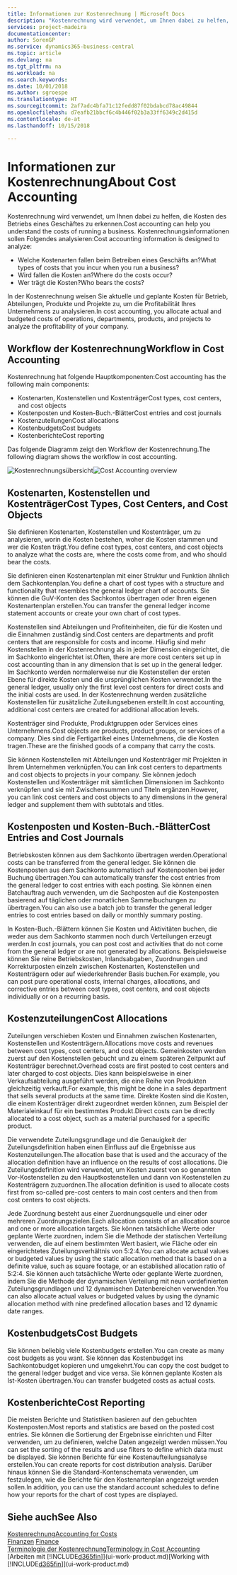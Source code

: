 ```yaml
---
title: Informationen zur Kostenrechnung | Microsoft Docs
description: "Kostenrechnung wird verwendet, um Ihnen dabei zu helfen, die Kosten des Betriebs eines Geschäftes zu erkennen."
services: project-madeira
documentationcenter: 
author: SorenGP
ms.service: dynamics365-business-central
ms.topic: article
ms.devlang: na
ms.tgt_pltfrm: na
ms.workload: na
ms.search.keywords: 
ms.date: 10/01/2018
ms.author: sgroespe
ms.translationtype: HT
ms.sourcegitcommit: 2af7adc4bfa71c12fedd87f02bdabcd78ac49844
ms.openlocfilehash: d7eafb21bbcf6c4b446f02b3a33ff6349c2d415d
ms.contentlocale: de-at
ms.lasthandoff: 10/15/2018

---
```

# <a name="about-cost-accounting"></a><span data-ttu-id="96e68-103">Informationen zur Kostenrechnung</span><span class="sxs-lookup"><span data-stu-id="96e68-103">About Cost Accounting</span></span>
<span data-ttu-id="96e68-104">Kostenrechnung wird verwendet, um Ihnen dabei zu helfen, die Kosten des Betriebs eines Geschäftes zu erkennen.</span><span class="sxs-lookup"><span data-stu-id="96e68-104">Cost accounting can help you understand the costs of running a business.</span></span> <span data-ttu-id="96e68-105">Kostenrechnungsinformationen sollen Folgendes analysieren:</span><span class="sxs-lookup"><span data-stu-id="96e68-105">Cost accounting information is designed to analyze:</span></span>  

-   <span data-ttu-id="96e68-106">Welche Kostenarten fallen beim Betreiben eines Geschäfts an?</span><span class="sxs-lookup"><span data-stu-id="96e68-106">What types of costs that you incur when you run a business?</span></span>  
-   <span data-ttu-id="96e68-107">Wird fallen die Kosten an?</span><span class="sxs-lookup"><span data-stu-id="96e68-107">Where do the costs occur?</span></span>  
-   <span data-ttu-id="96e68-108">Wer trägt die Kosten?</span><span class="sxs-lookup"><span data-stu-id="96e68-108">Who bears the costs?</span></span>  

<span data-ttu-id="96e68-109">In der Kostenrechnung weisen Sie aktuelle und geplante Kosten für Betrieb, Abteilungen, Produkte und Projekte zu, um die Profitabilität Ihres Unternehmens zu analysieren.</span><span class="sxs-lookup"><span data-stu-id="96e68-109">In cost accounting, you allocate actual and budgeted costs of operations, departments, products, and projects to analyze the profitability of your company.</span></span>  

## <a name="workflow-in-cost-accounting"></a><span data-ttu-id="96e68-110">Workflow der Kostenrechnung</span><span class="sxs-lookup"><span data-stu-id="96e68-110">Workflow in Cost Accounting</span></span>  
<span data-ttu-id="96e68-111">Kostenrechnung hat folgende Hauptkomponenten:</span><span class="sxs-lookup"><span data-stu-id="96e68-111">Cost accounting has the following main components:</span></span>  

-   <span data-ttu-id="96e68-112">Kostenarten, Kostenstellen und Kostenträger</span><span class="sxs-lookup"><span data-stu-id="96e68-112">Cost types, cost centers, and cost objects</span></span>  
-   <span data-ttu-id="96e68-113">Kostenposten und Kosten-Buch.-Blätter</span><span class="sxs-lookup"><span data-stu-id="96e68-113">Cost entries and cost journals</span></span>  
-   <span data-ttu-id="96e68-114">Kostenzuteilungen</span><span class="sxs-lookup"><span data-stu-id="96e68-114">Cost allocations</span></span>  
-   <span data-ttu-id="96e68-115">Kostenbudgets</span><span class="sxs-lookup"><span data-stu-id="96e68-115">Cost budgets</span></span>
-   <span data-ttu-id="96e68-116">Kostenberichte</span><span class="sxs-lookup"><span data-stu-id="96e68-116">Cost reporting</span></span>  

<span data-ttu-id="96e68-117">Das folgende Diagramm zeigt den Workflow der Kostenrechnung.</span><span class="sxs-lookup"><span data-stu-id="96e68-117">The following diagram shows the workflow in cost accounting.</span></span>  

<span data-ttu-id="96e68-118">![Kostenrechnungsübersicht](media/costaccountingoverview.png "CostAccountingOverview")</span><span class="sxs-lookup"><span data-stu-id="96e68-118">![Cost Accounting overview](media/costaccountingoverview.png "CostAccountingOverview")</span></span>  

## <a name="cost-types-cost-centers-and-cost-objects"></a><span data-ttu-id="96e68-119">Kostenarten, Kostenstellen und Kostenträger</span><span class="sxs-lookup"><span data-stu-id="96e68-119">Cost Types, Cost Centers, and Cost Objects</span></span>  
<span data-ttu-id="96e68-120">Sie definieren Kostenarten, Kostenstellen und Kostenträger, um zu analysieren, worin die Kosten bestehen, woher die Kosten stammen und wer die Kosten trägt.</span><span class="sxs-lookup"><span data-stu-id="96e68-120">You define cost types, cost centers, and cost objects to analyze what the costs are, where the costs come from, and who should bear the costs.</span></span>  

<span data-ttu-id="96e68-121">Sie definieren einen Kostenartenplan mit einer Struktur und Funktion ähnlich dem Sachkontenplan.</span><span class="sxs-lookup"><span data-stu-id="96e68-121">You define a chart of cost types with a structure and functionality that resembles the general ledger chart of accounts.</span></span> <span data-ttu-id="96e68-122">Sie können die GuV-Konten des Sachkontos übertragen oder Ihren eigenen Kostenartenplan erstellen.</span><span class="sxs-lookup"><span data-stu-id="96e68-122">You can transfer the general ledger income statement accounts or create your own chart of cost types.</span></span>  

<span data-ttu-id="96e68-123">Kostenstellen sind Abteilungen und Profiteinheiten, die für die Kosten und die Einnahmen zuständig sind.</span><span class="sxs-lookup"><span data-stu-id="96e68-123">Cost centers are departments and profit centers that are responsible for costs and income.</span></span> <span data-ttu-id="96e68-124">Häufig sind mehr Kostenstellen in der Kostenrechnung als in jeder Dimension eingerichtet, die im Sachkonto eingerichtet ist.</span><span class="sxs-lookup"><span data-stu-id="96e68-124">Often, there are more cost centers set up in cost accounting than in any dimension that is set up in the general ledger.</span></span> <span data-ttu-id="96e68-125">Im Sachkonto werden normalerweise nur die Kostenstellen der ersten Ebene für direkte Kosten und die ursprünglichen Kosten verwendet.</span><span class="sxs-lookup"><span data-stu-id="96e68-125">In the general ledger, usually only the first level cost centers for direct costs and the initial costs are used.</span></span> <span data-ttu-id="96e68-126">In der Kostenrechnung werden zusätzliche Kostenstellen für zusätzliche Zuteilungsebenen erstellt.</span><span class="sxs-lookup"><span data-stu-id="96e68-126">In cost accounting, additional cost centers are created for additional allocation levels.</span></span>  

<span data-ttu-id="96e68-127">Kostenträger sind Produkte, Produktgruppen oder Services eines Unternehmens.</span><span class="sxs-lookup"><span data-stu-id="96e68-127">Cost objects are products, product groups, or services of a company.</span></span> <span data-ttu-id="96e68-128">Dies sind die Fertigartikel eines Unternehmens, die die Kosten tragen.</span><span class="sxs-lookup"><span data-stu-id="96e68-128">These are the finished goods of a company that carry the costs.</span></span>  

<span data-ttu-id="96e68-129">Sie können Kostenstellen mit Abteilungen und Kostenträger mit Projekten in Ihrem Unternehmen verknüpfen.</span><span class="sxs-lookup"><span data-stu-id="96e68-129">You can link cost centers to departments and cost objects to projects in your company.</span></span> <span data-ttu-id="96e68-130">Sie können jedoch Kostenstellen und Kostenträger mit sämtlichen Dimensionen im Sachkonto verknüpfen und sie mit Zwischensummen und Titeln ergänzen.</span><span class="sxs-lookup"><span data-stu-id="96e68-130">However, you can link cost centers and cost objects to any dimensions in the general ledger and supplement them with subtotals and titles.</span></span>  

## <a name="cost-entries-and-cost-journals"></a><span data-ttu-id="96e68-131">Kostenposten und Kosten-Buch.-Blätter</span><span class="sxs-lookup"><span data-stu-id="96e68-131">Cost Entries and Cost Journals</span></span>  
<span data-ttu-id="96e68-132">Betriebskosten können aus dem Sachkonto übertragen werden.</span><span class="sxs-lookup"><span data-stu-id="96e68-132">Operational costs can be transferred from the general ledger.</span></span> <span data-ttu-id="96e68-133">Sie können die Kostenposten aus dem Sachkonto automatisch auf Kostenposten bei jeder Buchung übertragen.</span><span class="sxs-lookup"><span data-stu-id="96e68-133">You can automatically transfer the cost entries from the general ledger to cost entries with each posting.</span></span> <span data-ttu-id="96e68-134">Sie können einen Batchauftrag auch verwenden, um die Sachposten auf die Kostenposten basierend auf täglichen oder monatlichen Sammelbuchungen zu übertragen.</span><span class="sxs-lookup"><span data-stu-id="96e68-134">You can also use a batch job to transfer the general ledger entries to cost entries based on daily or monthly summary posting.</span></span>  

<span data-ttu-id="96e68-135">In Kosten-Buch.-Blättern können Sie Kosten und Aktivitäten buchen, die weder aus dem Sachkonto stammen noch durch Verteilungen erzeugt werden.</span><span class="sxs-lookup"><span data-stu-id="96e68-135">In cost journals, you can post cost and activities that do not come from the general ledger or are not generated by allocations.</span></span> <span data-ttu-id="96e68-136">Beispielsweise können Sie reine Betriebskosten, Inlandsabgaben, Zuordnungen und Korrekturposten einzeln zwischen Kostenarten, Kostenstellen und Kostenträgern oder auf wiederkehrender Basis buchen.</span><span class="sxs-lookup"><span data-stu-id="96e68-136">For example, you can post pure operational costs, internal charges, allocations, and corrective entries between cost types, cost centers, and cost objects individually or on a recurring basis.</span></span>  

## <a name="cost-allocations"></a><span data-ttu-id="96e68-137">Kostenzuteilungen</span><span class="sxs-lookup"><span data-stu-id="96e68-137">Cost Allocations</span></span>  
<span data-ttu-id="96e68-138">Zuteilungen verschieben Kosten und Einnahmen zwischen Kostenarten, Kostenstellen und Kostenträgern.</span><span class="sxs-lookup"><span data-stu-id="96e68-138">Allocations move costs and revenues between cost types, cost centers, and cost objects.</span></span> <span data-ttu-id="96e68-139">Gemeinkosten werden zuerst auf den Kostenstellen gebucht und zu einem späteren Zeitpunkt auf Kostenträger berechnet.</span><span class="sxs-lookup"><span data-stu-id="96e68-139">Overhead costs are first posted to cost centers and later charged to cost objects.</span></span> <span data-ttu-id="96e68-140">Dies kann beispielsweise in einer Verkaufsabteilung ausgeführt werden, die eine Reihe von Produkten gleichzeitig verkauft.</span><span class="sxs-lookup"><span data-stu-id="96e68-140">For example, this might be done in a sales department that sells several products at the same time.</span></span> <span data-ttu-id="96e68-141">Direkte Kosten sind die Kosten, die einem Kostenträger direkt zugeordnet werden können, zum Beispiel der Materialeinkauf für ein bestimmtes Produkt.</span><span class="sxs-lookup"><span data-stu-id="96e68-141">Direct costs can be directly allocated to a cost object, such as a material purchased for a specific product.</span></span>  

<span data-ttu-id="96e68-142">Die verwendete Zuteilungsgrundlage und die Genauigkeit der Zuteilungsdefinition haben einen Einfluss auf die Ergebnisse aus Kostenzuteilungen.</span><span class="sxs-lookup"><span data-stu-id="96e68-142">The allocation base that is used and the accuracy of the allocation definition have an influence on the results of cost allocations.</span></span> <span data-ttu-id="96e68-143">Die Zuteilungsdefinition wird verwendet, um Kosten zuerst von so genannten Vor-Kostenstellen zu den Hauptkostenstellen und dann von Kostenstellen zu Kostenträgern zuzuordnen.</span><span class="sxs-lookup"><span data-stu-id="96e68-143">The allocation definition is used to allocate costs first from so-called pre-cost centers to main cost centers and then from cost centers to cost objects.</span></span>  

<span data-ttu-id="96e68-144">Jede Zuordnung besteht aus einer Zuordnungsquelle und einer oder mehreren Zuordnungszielen.</span><span class="sxs-lookup"><span data-stu-id="96e68-144">Each allocation consists of an allocation source and one or more allocation targets.</span></span> <span data-ttu-id="96e68-145">Sie können tatsächliche Werte oder geplante Werte zuordnen, indem Sie die Methode der statischen Verteilung verwenden, die auf einem bestimmten Wert basiert, wie Fläche oder ein eingerichtetes Zuteilungsverhältnis von 5:2:4.</span><span class="sxs-lookup"><span data-stu-id="96e68-145">You can allocate actual values or budgeted values by using the static allocation method that is based on a definite value, such as square footage, or an established allocation ratio of 5:2:4.</span></span> <span data-ttu-id="96e68-146">Sie können auch tatsächliche Werte oder geplante Werte zuordnen, indem Sie die Methode der dynamischen Verteilung mit neun vordefinierten Zuteilungsgrundlagen und 12 dynamischen Datenbereichen verwenden.</span><span class="sxs-lookup"><span data-stu-id="96e68-146">You can also allocate actual values or budgeted values by using the dynamic allocation method with nine predefined allocation bases and 12 dynamic date ranges.</span></span>  

## <a name="cost-budgets"></a><span data-ttu-id="96e68-147">Kostenbudgets</span><span class="sxs-lookup"><span data-stu-id="96e68-147">Cost Budgets</span></span>  
<span data-ttu-id="96e68-148">Sie können beliebig viele Kostenbudgets erstellen.</span><span class="sxs-lookup"><span data-stu-id="96e68-148">You can create as many cost budgets as you want.</span></span> <span data-ttu-id="96e68-149">Sie können das Kostenbudget ins Sachkontobudget kopieren und umgekehrt.</span><span class="sxs-lookup"><span data-stu-id="96e68-149">You can copy the cost budget to the general ledger budget and vice versa.</span></span> <span data-ttu-id="96e68-150">Sie können geplante Kosten als Ist-Kosten übertragen.</span><span class="sxs-lookup"><span data-stu-id="96e68-150">You can transfer budgeted costs as actual costs.</span></span>  

## <a name="cost-reporting"></a><span data-ttu-id="96e68-151">Kostenberichte</span><span class="sxs-lookup"><span data-stu-id="96e68-151">Cost Reporting</span></span>  
<span data-ttu-id="96e68-152">Die meisten Berichte und Statistiken basieren auf den gebuchten Kostenposten.</span><span class="sxs-lookup"><span data-stu-id="96e68-152">Most reports and statistics are based on the posted cost entries.</span></span> <span data-ttu-id="96e68-153">Sie können die Sortierung der Ergebnisse einrichten und Filter verwenden, um zu definieren, welche Daten angezeigt werden müssen.</span><span class="sxs-lookup"><span data-stu-id="96e68-153">You can set the sorting of the results and use filters to define which data must be displayed.</span></span> <span data-ttu-id="96e68-154">Sie können Berichte für eine Kostenaufteilungsanalyse erstellen.</span><span class="sxs-lookup"><span data-stu-id="96e68-154">You can create reports for cost distribution analysis.</span></span> <span data-ttu-id="96e68-155">Darüber hinaus können Sie die Standard-Kontenschemata verwenden, um festzulegen, wie die Berichte für den Kostenartenplan angezeigt werden sollen.</span><span class="sxs-lookup"><span data-stu-id="96e68-155">In addition, you can use the standard account schedules to define how your reports for the chart of cost types are displayed.</span></span>  

## <a name="see-also"></a><span data-ttu-id="96e68-156">Siehe auch</span><span class="sxs-lookup"><span data-stu-id="96e68-156">See Also</span></span>  
 [<span data-ttu-id="96e68-157">Kostenrechnung</span><span class="sxs-lookup"><span data-stu-id="96e68-157">Accounting for Costs</span></span>](finance-manage-cost-accounting.md)  
 <span data-ttu-id="96e68-158">[Finanzen](finance.md) </span><span class="sxs-lookup"><span data-stu-id="96e68-158">[Finance](finance.md) </span></span>  
 [<span data-ttu-id="96e68-159">Terminologie der Kostenrechnung</span><span class="sxs-lookup"><span data-stu-id="96e68-159">Terminology in Cost Accounting</span></span>](finance-terminology-in-cost-accounting.md)  
 <span data-ttu-id="96e68-160">[Arbeiten mit [!INCLUDE[d365fin](includes/d365fin_md.md)]](ui-work-product.md)</span><span class="sxs-lookup"><span data-stu-id="96e68-160">[Working with [!INCLUDE[d365fin](includes/d365fin_md.md)]](ui-work-product.md)</span></span>

